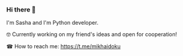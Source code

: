 ### Hi there 👋

I'm Sasha and I'm Python developer. 

🤓 Currently working on my friend's ideas and open for cooperation!

☎ How to reach me: https://t.me/mikhaidoku 

<!--
**AleksandraMikh/AleksandraMikh** is a ✨ _special_ ✨ repository because its `README.md` (this file) appears on your GitHub profile.

Here are some ideas to get you started:

- 🔭 I’m currently working on ...
- 🌱 I’m currently learning ...
- 👯 I’m looking to collaborate on ...
- 🤔 I’m looking for help with ...
- 💬 Ask me about ...
- 📫 How to reach me: ...
- 😄 Pronouns: ...
- ⚡ Fun fact: ...
-->
